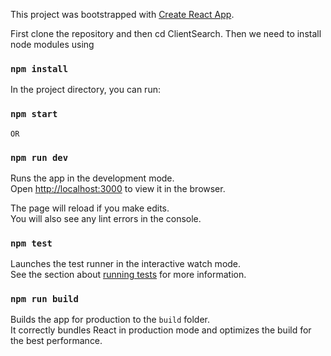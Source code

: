 This project was bootstrapped with [Create React App](https://github.com/facebook/create-react-app).

First clone the repository and then cd ClientSearch. Then we need to install node modules using
### `npm install`


In the project directory, you can run:

### `npm start` 

    OR

### `npm run dev` 
Runs the app in the development mode.<br>
Open [http://localhost:3000](http://localhost:3000) to view it in the browser.

The page will reload if you make edits.<br>
You will also see any lint errors in the console.

### `npm test`

Launches the test runner in the interactive watch mode.<br>
See the section about [running tests](https://facebook.github.io/create-react-app/docs/running-tests) for more information.

### `npm run build`

Builds the app for production to the `build` folder.<br>
It correctly bundles React in production mode and optimizes the build for the best performance.

